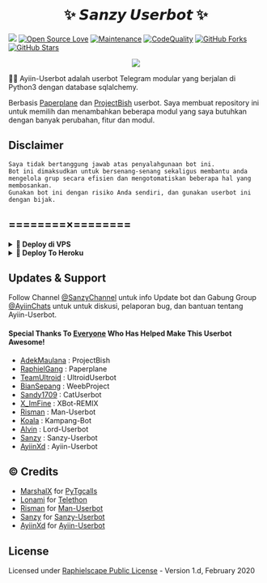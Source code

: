  <h1 align="center">✨ 𝙎𝙖𝙣𝙯𝙮 𝙐𝙨𝙚𝙧𝙗𝙤𝙩 ✨</h1>

<a href="https://github.com/sanzydev/Sanzy-Userbot/commits"> <img src="https://img.shields.io/github/last-commit/AyiinXd/Ayiin-Userbot?color=red&logo=github&logoColor=blue&style=for-the-badge" /></a>
[![Open Source Love](https://badges.frapsoft.com/os/v2/open-source.png?v=103)](https://github.com/sanzydev/Sanzy-Userbot)
[![Maintenance](https://img.shields.io/badge/Maintained%3F-Yes-blue)](https://GitHub.com/sanzydev/Sanzy-Userbot/graphs/commit-activity)
[![CodeQuality](https://img.shields.io/codacy/grade/a723cb464d5a4d25be3152b5d71de82d?color=blue&logo=codacy)](https://app.codacy.com/gh/sanzydev/Sanzy-Userbot/dashboard)
[![GitHub Forks](https://img.shields.io/github/forks/sanzydev/Sanzy-Userbot?&logo=github)](https://github.com/sanzydev/Sanzy-Userbot/fork)
[![GitHub Stars](https://img.shields.io/github/stars/sanzydev/Sanzy-Userbot?&logo=github)](https://github.com/sanzydev/Sanzy-Userbot/stargazers)


<p align="center">
  <img src="https://telegra.ph//file/96dc1b5a67991ee65dbc7.jpg">
</p>

👩‍💻 Ayiin-Userbot adalah userbot Telegram modular yang berjalan di Python3 dengan database sqlalchemy.

Berbasis [Paperplane](https://github.com/RaphielGang/Telegram-UserBot) dan [ProjectBish](https://github.com/adekmaulana/ProjectBish) userbot.
Saya membuat repository ini untuk memilih dan menambahkan beberapa modul yang saya butuhkan dengan banyak perubahan, fitur dan modul.

## Disclaimer

```
Saya tidak bertanggung jawab atas penyalahgunaan bot ini.
Bot ini dimaksudkan untuk bersenang-senang sekaligus membantu anda
mengelola grup secara efisien dan mengotomatiskan beberapa hal yang membosankan.
Gunakan bot ini dengan risiko Anda sendiri, dan gunakan userbot ini dengan bijak.
```

## ========×========


</details>

<details>
<summary><b>🔗 Deploy di VPS</b></summary>
<br>

### Tutorial Deploy di VPS


 • `git clone https://github.com/sanzydev/Sanzy-Userbot`

 • `cd Sanzy-Userbot`

 • `pip3 install -U -r requirements.txt`

 • `mv sample.env .env`

 • `nano .env`
  - isi vars
  - Jika sudah 
  - ketik ctrl + S
  - ctrl + X

 • `screen -S Sanzy-Userbot`

 • `bash start`

</details>

<details>
<summary><b>🔗 Deploy To Heroku</b></summary>
<br>

<p><a href="https://heroku.com/deploy?template=https://github.com/sanzydev/Sanzy-Userbot"><img src="https://img.shields.io/badge/BUAT DI-HEROKU-aqua?style=plastic&logo=heroku&logoColor=gold"width="300" /></a></p>

</details>

</details>

## Updates & Support

Follow Channel [@SanzyChannel](https://t.me/sanzyshop) untuk info Update bot dan Gabung Group [@AyiinChats](https://t.me/AyiinChats) untuk untuk diskusi, pelaporan bug, dan bantuan tentang Ayiin-Userbot.

#### Special Thanks To [Everyone](https://github.com/mrismanaziz/Man-Userbot/graphs/contributors) Who Has Helped Make This Userbot Awesome!
-  [AdekMaulana](https://github.com/adekmaulana) : ProjectBish
-  [RaphielGang](https://github.com/RaphielGang) : Paperplane
-  [TeamUltroid](https://github.com/TeamUltroid/Ultroid) :  UltroidUserbot
-  [BianSepang](https://github.com/BianSepang/WeebProject) : WeebProject
-  [Sandy1709](https://github.com/sandy1709/catuserbot) : CatUserbot
-  [X_ImFine](https://github.com/ximfine) :  XBot-REMIX
-  [Risman](https://github.com/mrismanaziz/Man-Userbot) :  Man-Userbot
-  [Koala](https://github.com/ManusiaRakitan/Kampang-Bot) : Kampang-Bot
-  [Alvin](https://github.com/Zora24/Lord-Userbot) : Lord-Userbot
-  [Sanzy](https://github.com/sanzydev/Sanzy-Userbot) : Sanzy-Userbot
-  [AyiinXd](https://github.com/AyiinXd/Ayiin-Userbot) : Ayiin-Userbot

## © Credits
-  [MarshalX](https://github.com/MarshalX) for [PyTgcalls](https://github.com/MarshalX/tgcalls)
-  [Lonami](https://github.com/LonamiWebs/) for [Telethon](https://github.com/LonamiWebs/Telethon)
-  [Risman](https://github.com/mrismanaziz) for [Man-Userbot](https://github.com/mrismanaziz/Man-Userbot)
-  [Sanzy](https://github.com/sanzydev/) for [Sanzy-Userbot](https://github.com/sanzydev/Sanzy-Userbot)
-  [AyiinXd](https://github.com/AyiinXd) for [Ayiin-Userbot](https://github.com/AyiinXd/Ayiin-Userbot)

## License
Licensed under [Raphielscape Public License](https://github.com/sanzydev/Sanzy-Userbot/blob/Sanzy-Userbot/LICENSE) - Version 1.d, February 2020


